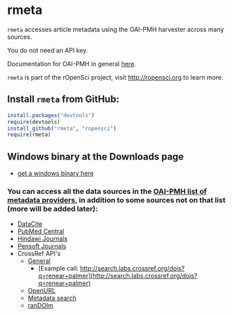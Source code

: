 # rmeta #


`rmeta` accesses article metadata using the OAI-PMH harvester across many sources. 

You do not need an API key. 

Documentation for OAI-PMH in general [here](http://www.openarchives.org/OAI/openarchivesprotocol.html).


`rmeta` is part of the rOpenSci project, visit http://ropensci.org to learn more.

## Install `rmeta` from GitHub:

```r
install.packages("devtools")
require(devtools)
install_github("rmeta", "ropensci")
require(rmeta)
```

## Windows binary at the Downloads page
+ [get a windows binary here](https://github.com/ropensci/rmeta/downloads)

### You can access all the data sources in the [OAI-PMH list of metadata providers](http://www.openarchives.org/Register/BrowseSites), in addition to some sources not on that list (more will be added later): 

+ [DataCite](http://datacite.org/)
+ [PubMed Central](http://www.ncbi.nlm.nih.gov/pmc/)
+ [Hindawi Journals](http://www.hindawi.com/journals/)
+ [Pensoft Journals](http://www.pensoft.net/index.php)
+ CrossRef API's
	+ [General](http://search.labs.crossref.org/help/api)
		+ [Example call: http://search.labs.crossref.org/dois?q=renear+palmer](http://search.labs.crossref.org/dois?q=renear+palmer)
	+ [OpenURL](http://labs.crossref.org/openurl/)
	+ [Metadata search](http://search.labs.crossref.org/help/api)
	+ [ranDOIm](http://random.labs.crossref.org/)